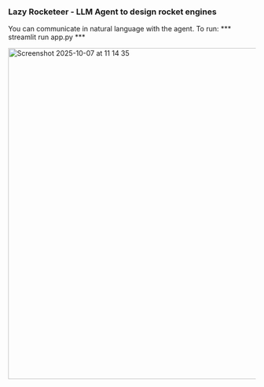 ### Lazy Rocketeer - LLM Agent to design rocket engines 

You can communicate in natural language with the agent. To run: *** streamlit run app.py ***

<img width="534" height="675" alt="Screenshot 2025-10-07 at 11 14 35" src="https://github.com/user-attachments/assets/deea88e2-3795-4949-84e1-17bca8ce23f4" />

